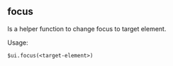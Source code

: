 ## focus

Is a helper function to change focus to target element.

Usage:

```
$ui.focus(<target-element>)
```

